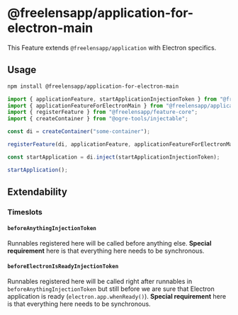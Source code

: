 # @freelensapp/application-for-electron-main

This Feature extends `@freelensapp/application` with Electron specifics.

## Usage
```sh
npm install @freelensapp/application-for-electron-main
```

```typescript
import { applicationFeature, startApplicationInjectionToken } from "@freelensapp/application";
import { applicationFeatureForElectronMain } from "@freelensapp/application-for-electron-main";
import { registerFeature } from "@freelensapp/feature-core";
import { createContainer } from "@ogre-tools/injectable";

const di = createContainer("some-container");

registerFeature(di, applicationFeature, applicationFeatureForElectronMain);

const startApplication = di.inject(startApplicationInjectionToken);

startApplication();
```

## Extendability

### Timeslots

#### `beforeAnythingInjectionToken`

Runnables registered here will be called before anything else. **Special requirement** here is that everything here needs to be synchronous.

#### `beforeElectronIsReadyInjectionToken`

Runnables registered here will be called right after runnables in `beforeAnythingInjectionToken` but still before we are sure that Electron application is ready (`electron.app.whenReady()`). **Special requirement** here is that everything here needs to be synchronous.
